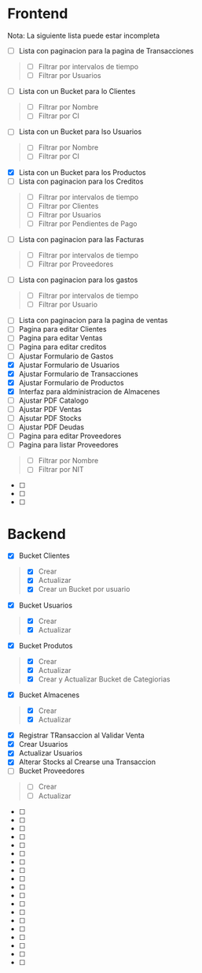 # Frontend
Nota: La siguiente lista puede estar incompleta
* [ ] Lista con paginacion para la pagina de Transacciones 
> - [ ] Filtrar por intervalos de tiempo
> - [ ] Filtrar por Usuarios
* [ ] Lista con un Bucket para lo Clientes
> - [ ] Filtrar por Nombre
> - [ ] Filtrar por CI
* [ ] Lista con un Bucket para lso Usuarios
> - [ ] Filtrar por Nombre
> - [ ] Filtrar por CI
* [X] Lista con un Bucket para los Productos
* [ ] Lista con  paginacion para los Creditos
> - [ ] Filtrar por intervalos de tiempo
> - [ ] Filtrar por Clientes
> - [ ] Filtrar por Usuarios
> - [ ] Filtrar por Pendientes de Pago
* [ ] Lista con paginacion para las Facturas
> - [ ] Filtrar por intervalos de tiempo
> - [ ] Filtrar por Proveedores
* [ ] Lista con paginacion para los gastos
> - [ ] Filtrar por intervalos de tiempo
> - [ ] Filtrar por Usuario
* [ ] Lista con paginacion para la pagina de ventas
* [ ] Pagina para editar Clientes
* [ ] Pagina para editar Ventas
* [ ] Pagina para editar creditos
* [ ] Ajustar Formulario de Gastos
* [X] Ajustar Formulario de Usuarios
* [X] Ajustar Formulario de Transacciones
* [X] Ajustar Formulario de Productos
* [X] Interfaz para aldministracion de Almacenes
* [ ] Ajustar PDF Catalogo
* [ ] Ajustar PDF Ventas
* [ ] Ajsutar PDF Stocks
* [ ] Ajustar PDF Deudas
* [ ] Pagina para editar Proveedores
* [ ] Pagina para listar Proveedores
> - [ ] Filtrar por Nombre
> - [ ] Filtrar por NIT
* [ ] 
* [ ] 
* [ ] 
# Backend
* [X] Bucket Clientes
> - [X] Crear
> - [X] Actualizar
> - [X] Crear un Bucket por usuario
* [X] Bucket Usuarios
> - [X] Crear
> - [X] Actualizar 
* [X] Bucket Produtos
> - [X] Crear
> - [X] Actualizar
> - [X] Crear y Actualizar Bucket de Categiorias
* [X] Bucket Almacenes
> - [X] Crear
> - [X] Actualizar
* [X] Registrar TRansaccion al Validar Venta
* [X] Crear Usuarios
* [X] Actualizar Usuarios
* [X] Alterar Stocks al Crearse una Transaccion
* [ ] Bucket Proveedores
> - [ ] Crear
> - [ ] Actualizar
* [ ] 
* [ ] 
* [ ] 
* [ ] 
* [ ] 
* [ ] 
* [ ] 
* [ ] 
* [ ] 
* [ ] 
* [ ] 
* [ ] 
* [ ] 
* [ ] 
* [ ] 
* [ ] 
* [ ] 
* [ ] 
* [ ] 

